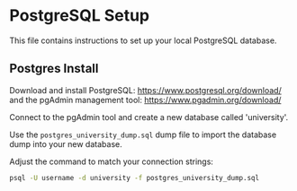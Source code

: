 # PostgreSQL Setup 

This file contains instructions to set up your local PostgreSQL database. 

## Postgres Install

Download and install PostgreSQL: https://www.postgresql.org/download/ and the pgAdmin management tool: https://www.pgadmin.org/download/

Connect to the pgAdmin tool and create a new database called 'university'.

Use the `postgres_university_dump.sql` dump file to import the database dump into your new database.

Adjust the command to match your connection strings:
```bash
psql -U username -d university -f postgres_university_dump.sql

```

